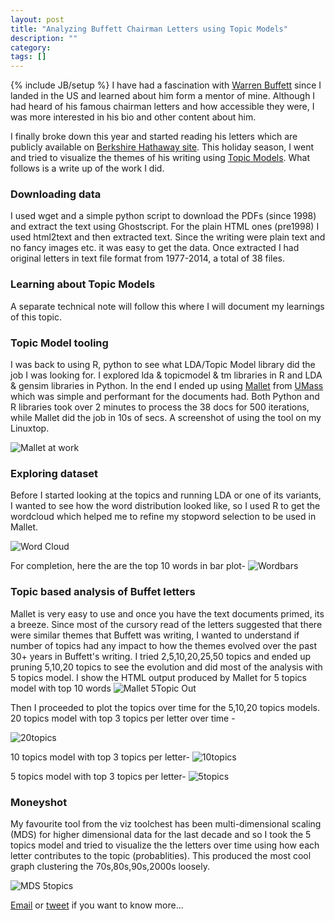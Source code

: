 ```yaml
---
layout: post
title: "Analyzing Buffett Chairman Letters using Topic Models"
description: ""
category: 
tags: []
---
```

{% include JB/setup %}
I have had a fascination with [Warren Buffett](https://en.wikipedia.org/wiki/Warren_Buffett) since I landed in the US and learned about him form a mentor of mine. Although I had heard of his famous chairman letters and how accessible they were, I was more interested in his bio and other content about him.

I finally broke down this year and started reading his letters which are publicly available on [Berkshire Hathaway site](http://www.berkshirehathaway.com/letters/letters.html). This holiday season, I went and tried to visualize the themes of his writing using [Topic Models](http://www.cs.columbia.edu/~blei/topicmodeling.html). What follows is a write up of the work I did.

### Downloading data
I used wget and a simple python script to download the PDFs (since 1998) and extract the text using Ghostscript. For the plain HTML ones (pre1998) I used html2text and then extracted text. Since the writing were plain text and no fancy images etc. it was easy to get the data. Once extracted I had original letters in text file format from 1977-2014, a total of 38 files.

### Learning about Topic Models
A separate technical note will follow this where I will document my learnings of this topic.
 
### Topic Model tooling
I was back to using R, python to see what LDA/Topic Model library did the job I was looking for. I explored lda & topicmodel & tm libraries in R and LDA & gensim libraries in Python. In the end I ended up using [Mallet](http://mallet.cs.umass.edu/topics.php) from [UMass](http://umass.edu) which was simple and performant for the documents  had. Both Python and R libraries took over 2 minutes to process the 38 docs for 500 iterations, while Mallet did the job in 10s of secs. A screenshot of using the tool on my Linuxtop.

![Mallet at work](https://raw.githubusercontent.com/mobileraj/mobileraj.github.io/master/_site/assets/Mallet_ScreenShot.png)
 
### Exploring dataset
Before I started looking at the topics and running LDA or one of its variants, I wanted to see how the word distribution looked like, so I used R to get the wordcloud which helped me to refine my stopword selection to be used in Mallet.

![Word Cloud](https://raw.githubusercontent.com/mobileraj/mobileraj.github.io/master/_site/assets/wordcloud.png)

For completion, here the are the top 10 words in bar plot-
![Wordbars](https://raw.githubusercontent.com/mobileraj/mobileraj.github.io/master/_site/assets/wordbars.png)

### Topic based analysis of Buffet letters
Mallet is very easy to use and once you have the text documents primed, its a breeze. Since most of the cursory read of the letters suggested that there were similar themes that Buffett was writing, I wanted to understand if number of topics had any impact to how the themes evolved over the past 30+ years in Buffett's writing. I tried 2,5,10,20,25,50 topics and ended up pruning 5,10,20 topics to see the evolution and did most of the analysis with 5 topics model. I show the HTML output produced by Mallet for 5 topics model with top 10 words
![Mallet 5Topic Out](https://raw.githubusercontent.com/mobileraj/mobileraj.github.io/master/_site/assets/5topics.png)

Then I proceeded to plot the topics over time for the 5,10,20 topics models. 20 topics model with top 3 topics per letter over time -

![20topics](https://raw.githubusercontent.com/mobileraj/mobileraj.github.io/master/_site/assets/trial1.png)

10 topics model with top 3 topics per letter-
![10topics](https://raw.githubusercontent.com/mobileraj/mobileraj.github.io/master/_site/assets/trial2.png)

5 topics model with top 3 topics per letter-
![5topics](https://raw.githubusercontent.com/mobileraj/mobileraj.github.io/master/_site/assets/trial3.png)

### Moneyshot
My favourite tool from the viz toolchest has been multi-dimensional scaling (MDS) for higher dimensional data for the last decade and so I took the 5 topics model and tried to visualize the the letters over time using how each letter contributes to the topic (probablities). This produced the most cool graph clustering the 70s,80s,90s,2000s loosely.

![MDS 5topics](https://raw.githubusercontent.com/mobileraj/mobileraj.github.io/master/_site/assets/DistPlot.png)

[Email](https://github.com/mobileraj) or [tweet](https://twitter.com/mobileraj1) if you want to know more...
